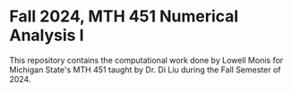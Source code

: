 # Fall 2024, MTH 451 Numerical Analysis I

This repository contains the computational work done by Lowell Monis for Michigan State's MTH 451 taught by Dr. Di Liu during the Fall Semester of 2024.
